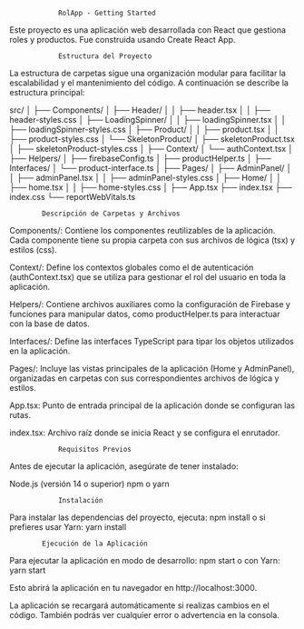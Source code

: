                 RolApp - Getting Started

Este proyecto es una aplicación web desarrollada con React que gestiona roles y productos. Fue construida usando Create React App.

                Estructura del Proyecto

La estructura de carpetas sigue una organización modular para facilitar la escalabilidad y el mantenimiento del código. A continuación se describe la estructura principal:

src/
│
├── Components/
│   ├── Header/
│   │   ├── header.tsx
│   │   ├── header-styles.css
│   ├── LoadingSpinner/
│   │   ├── loadingSpinner.tsx
│   │   ├── loadingSpinner-styles.css
│   ├── Product/
│   │   ├── product.tsx
│   │   ├── product-styles.css
│   └── SkeletonProduct/
│       ├── skeletonProduct.tsx
│       ├── skeletonProduct-styles.css
│
├── Context/
│   └── authContext.tsx
│
├── Helpers/
│   ├── firebaseConfig.ts
│   ├── productHelper.ts
│
├── Interfaces/
│   └── product-interface.ts
│
├── Pages/
│   ├── AdminPanel/
│   │   ├── adminPanel.tsx
│   │   ├── adminPanel-styles.css
│   ├── Home/
│   │   ├── home.tsx
│   │   ├── home-styles.css
│
├── App.tsx
├── index.tsx
├── index.css
└── reportWebVitals.ts

            Descripción de Carpetas y Archivos

Components/: Contiene los componentes reutilizables de la aplicación. Cada componente tiene su propia carpeta con sus archivos de lógica (tsx) y estilos (css).

Context/: Define los contextos globales como el de autenticación (authContext.tsx) que se utiliza para gestionar el rol del usuario en toda la aplicación.

Helpers/: Contiene archivos auxiliares como la configuración de Firebase y funciones para manipular datos, como productHelper.ts para interactuar con la base de datos.

Interfaces/: Define las interfaces TypeScript para tipar los objetos utilizados en la aplicación.

Pages/: Incluye las vistas principales de la aplicación (Home y AdminPanel), organizadas en carpetas con sus correspondientes archivos de lógica y estilos.

App.tsx: Punto de entrada principal de la aplicación donde se configuran las rutas.

index.tsx: Archivo raíz donde se inicia React y se configura el enrutador.

                Requisitos Previos

Antes de ejecutar la aplicación, asegúrate de tener instalado:

Node.js (versión 14 o superior)
npm o yarn

                Instalación
Para instalar las dependencias del proyecto, ejecuta:
npm install
o si prefieres usar Yarn:
yarn install

            Ejecución de la Aplicación
Para ejecutar la aplicación en modo de desarrollo:
npm start
o con Yarn:
yarn start

Esto abrirá la aplicación en tu navegador en http://localhost:3000.

La aplicación se recargará automáticamente si realizas cambios en el código. También podrás ver cualquier error o advertencia en la consola.





